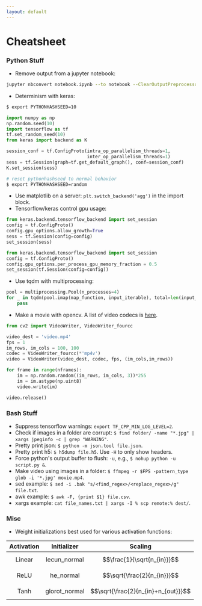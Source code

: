 ```yaml
---
layout: default
---
```


# Cheatsheet

### Python Stuff

- Remove output from a jupyter notebook: 
```bash
jupyter nbconvert notebook.ipynb --to notebook --ClearOutputPreprocessor.enabled=True --stdout > notebook_clear.ipynb
```
- Determinism with keras:
```bash
$ export PYTHONHASHSEED=10
```
```python
import numpy as np
np.random.seed(10)
import tensorflow as tf
tf.set_random_seed(10)
from keras import backend as K

session_conf = tf.ConfigProto(intra_op_parallelism_threads=1,
                              inter_op_parallelism_threads=1)
sess = tf.Session(graph=tf.get_default_graph(), conf=session_conf)
K.set_session(sess)
```

```bash
# reset pythonhashseed to normal behavior
$ export PYTHONHASHSEED=random
```

- Use matplotlib on a server: `plt.switch_backend('agg')` in the import block.
- Tensorflow/keras control gpu usage:

```python
from keras.backend.tensorflow_backend import set_session
config = tf.ConfigProto()
config.gpu_options.allow_growth=True
sess = tf.Session(config=config)
set_session(sess)
```

```python
from keras.backend.tensorflow_backend import set_session
config = tf.ConfigProto()
config.gpu_options.per_process_gpu_memory_fraction = 0.5
set_session(tf.Session(config=config))
```

- Use tqdm with multiprocessing:

```python
pool = multiprocessing.Pool(n_processes=4)
for _ in tqdm(pool.imap(map_function, input_iterable), total=len(input_iterable)):
    pass
```

- Make a movie with opencv.  A list of video codecs is [here](https://gist.github.com/takuma7/44f9ecb028ff00e2132e).

```python
from cv2 import VideoWriter, VideoWriter_fourcc

video_dest = 'video.mp4'
fps = 1
im_rows, im_cols = 100, 100
codec = VideoWriter_fourcc(*'mp4v')
video = VideoWriter(video_dest, codec, fps, (im_cols,im_rows))

for frame in range(nframes):
    im = np.random.random((im_rows, im_cols, 3))*255
    im = im.astype(np.uint8)
    video.write(im)

video.release()
```



### Bash Stuff

- Suppress tensorflow warnings: `export TF_CPP_MIN_LOG_LEVEL=2`.
- Check if images in a folder are corrupt: `$ find folder/ -name "*.jpg" | xargs jpeginfo -c | grep "WARNING"`.
- Pretty print json: `$ python -m json.tool file.json`.
- Pretty print h5: `$ h5dump file.h5`.  Use `-H` to only show headers.
- Force python's output buffer to flush: `-u`, e.g.,  `$ nohup python -u script.py &`.
- Make video using images in a folder: `$ ffmpeg -r $FPS -pattern_type glob -i '*.jpg' movie.mp4`.
- sed example: `$ sed -i .bak "s/<find_regex>/<replace_regex>/g" file.txt`.
- awk example: `$ awk -F, {print $1} file.csv`.
- xargs example: `cat file_names.txt | xargs -I % scp remote:% dest/`.



### Misc

- Weight initializations best used for various activation functions:

| Activation |  Initializer  |               Scaling               |
|:----------:|:-------------:|:-----------------------------------:|
|   Linear   |  lecun_normal |     $$\frac{1}{\sqrt{n_{in}}}$$     |
|    ReLU    |   he_normal   |     $$\sqrt{\frac{2}{n_{in}}}$$     |
|    Tanh    | glorot_normal | $$\sqrt{\frac{2}{n_{in}+n_{out}}}$$ |




